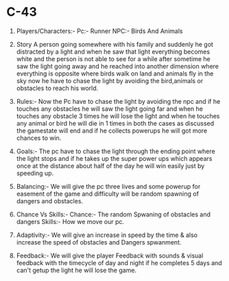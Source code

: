 # C-43
1. Players/Characters:-
  Pc:- Runner
  NPC:- Birds And Animals
2. Story
  A person going somewhere with his family and suddenly he got distracted by a light and when he saw that light everything becomes white and the person is not able to see   for a while after sometime he saw the light going away and he reached into another dimension where everything is opposite where birds walk on land and animals fly in       the     sky now he have to chase the light by avoiding the bird,animals or obstacles to reach his world.

3. Rules:- Now the Pc have to chase the light by avoiding the npc and if he touches any obstacles he will saw the light going far and when he touches any obstacle 3 times      he will lose the light and when he touches any animal or bird he will  die in 1 times in both the cases as discussed the gamestate will end and if he collects              powerups he will got more chances to win.

4. Goals:- The pc have to chase the light through the ending point where the light stops and if he takes up the super power ups which appears once at the distance about      half of the day he will win easily just by speeding up.

5. Balancing:-
   We will give the pc three lives and some powerup for easement of the game and difficulty will be random spawning of dangers and obstacles.
   
6. Chance Vs Skills:-
   Chance:- The random Spwaning of obstacles and dangers
   Skills:- How we move our pc.
   
7. Adaptivity:-
   We will give an increase in speed by the time & also increase the speed of obstacles and Dangers spwanment.
   
8. Feedback:-
   We will give the player Feedback with sounds & visual feedback with the timecycle of day and night if he completes 5 days and can't getup the light he will lose the game.
   
